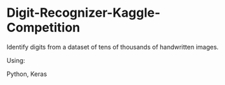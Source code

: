 # Digit-Recognizer-Kaggle-Competition
Identify digits from a dataset of tens of thousands of handwritten images.

Using:

Python, Keras
